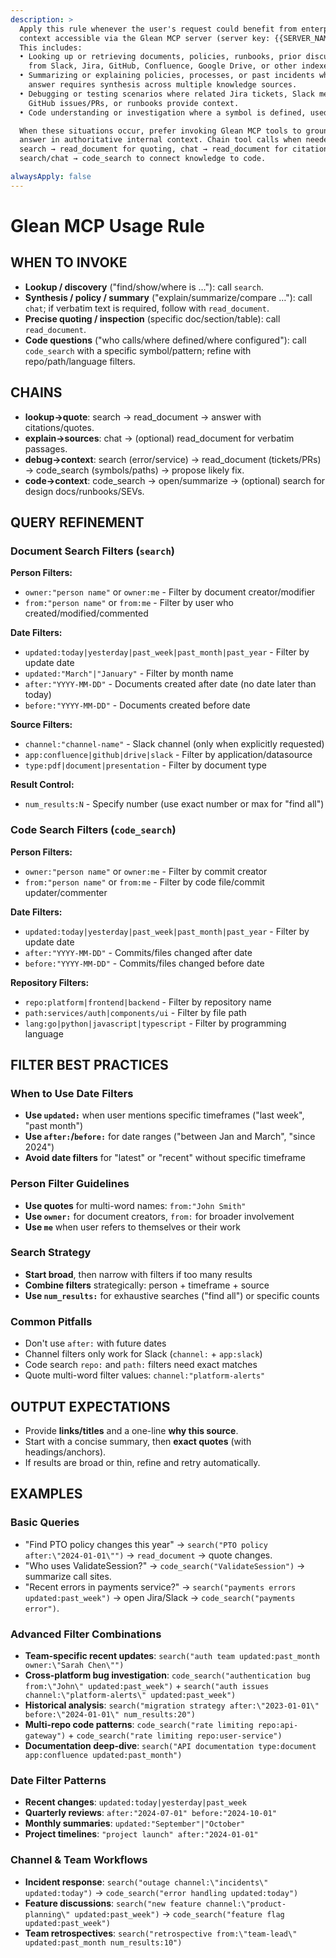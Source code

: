 ```yaml
---
description: >
  Apply this rule whenever the user's request could benefit from enterprise
  context accessible via the Glean MCP server (server key: {{SERVER_NAME}}).
  This includes:
  • Looking up or retrieving documents, policies, runbooks, prior discussions, or design docs
    from Slack, Jira, GitHub, Confluence, Google Drive, or other indexed sources.
  • Summarizing or explaining policies, processes, or past incidents where the
    answer requires synthesis across multiple knowledge sources.
  • Debugging or testing scenarios where related Jira tickets, Slack messages,
    GitHub issues/PRs, or runbooks provide context.
  • Code understanding or investigation where a symbol is defined, used, or configured.

  When these situations occur, prefer invoking Glean MCP tools to ground the
  answer in authoritative internal context. Chain tool calls when needed:
  search → read_document for quoting, chat → read_document for citations, or
  search/chat → code_search to connect knowledge to code.

alwaysApply: false
---
```


# Glean MCP Usage Rule

## WHEN TO INVOKE

- **Lookup / discovery** ("find/show/where is …"): call `search`.
- **Synthesis / policy / summary** ("explain/summarize/compare …"): call
  `chat`; if verbatim text is required, follow with
  `read_document`.
- **Precise quoting / inspection** (specific doc/section/table): call
  `read_document`.
- **Code questions** ("who calls/where defined/where configured"): call
  `code_search` with a specific symbol/pattern; refine
  with repo/path/language filters.

## CHAINS

- **lookup→quote**: search → read_document → answer with citations/quotes.
- **explain→sources**: chat → (optional) read_document for verbatim passages.
- **debug→context**: search (error/service) → read_document (tickets/PRs) →
  code_search (symbols/paths) → propose likely fix.
- **code→context**: code_search → open/summarize → (optional) search for design docs/runbooks/SEVs.

## QUERY REFINEMENT

### Document Search Filters (`search`)

**Person Filters:**

- `owner:"person name"` or `owner:me` - Filter by document creator/modifier
- `from:"person name"` or `from:me` - Filter by user who created/modified/commented

**Date Filters:**

- `updated:today|yesterday|past_week|past_month|past_year` - Filter by update date
- `updated:"March"|"January"` - Filter by month name
- `after:"YYYY-MM-DD"` - Documents created after date (no date later than today)
- `before:"YYYY-MM-DD"` - Documents created before date

**Source Filters:**

- `channel:"channel-name"` - Slack channel (only when explicitly requested)
- `app:confluence|github|drive|slack` - Filter by application/datasource
- `type:pdf|document|presentation` - Filter by document type

**Result Control:**

- `num_results:N` - Specify number (use exact number or max for "find all")

### Code Search Filters (`code_search`)

**Person Filters:**

- `owner:"person name"` or `owner:me` - Filter by commit creator
- `from:"person name"` or `from:me` - Filter by code file/commit updater/commenter

**Date Filters:**

- `updated:today|yesterday|past_week|past_month|past_year` - Filter by update date
- `after:"YYYY-MM-DD"` - Commits/files changed after date
- `before:"YYYY-MM-DD"` - Commits/files changed before date

**Repository Filters:**

- `repo:platform|frontend|backend` - Filter by repository name
- `path:services/auth|components/ui` - Filter by file path
- `lang:go|python|javascript|typescript` - Filter by programming language

## FILTER BEST PRACTICES

### When to Use Date Filters

- **Use `updated:`** when user mentions specific timeframes ("last week", "past month")
- **Use `after:`/`before:`** for date ranges ("between Jan and March", "since 2024")
- **Avoid date filters** for "latest" or "recent" without specific timeframe

### Person Filter Guidelines

- **Use quotes** for multi-word names: `from:"John Smith"`
- **Use `owner:`** for document creators, `from:` for broader involvement
- **Use `me`** when user refers to themselves or their work

### Search Strategy

- **Start broad**, then narrow with filters if too many results
- **Combine filters** strategically: person + timeframe + source
- **Use `num_results:`** for exhaustive searches ("find all") or specific counts

### Common Pitfalls

- Don't use `after:` with future dates
- Channel filters only work for Slack (`channel:` + `app:slack`)
- Code search `repo:` and `path:` filters need exact matches
- Quote multi-word filter values: `channel:"platform-alerts"`

## OUTPUT EXPECTATIONS

- Provide **links/titles** and a one-line **why this source**.
- Start with a concise summary, then **exact quotes** (with headings/anchors).
- If results are broad or thin, refine and retry automatically.

## EXAMPLES

### Basic Queries

- "Find PTO policy changes this year" → `search("PTO policy after:\"2024-01-01\"")` → `read_document` → quote changes.
- "Who uses ValidateSession?" → `code_search("ValidateSession")` → summarize call sites.
- "Recent errors in payments service?" → `search("payments errors updated:past_week")` → open Jira/Slack → `code_search("payments error")`.

### Advanced Filter Combinations

- **Team-specific recent updates**: `search("auth team updated:past_month owner:\"Sarah Chen\"")`
- **Cross-platform bug investigation**: `code_search("authentication bug from:\"John\" updated:past_week")` + `search("auth issues channel:\"platform-alerts\" updated:past_week")`
- **Historical analysis**: `search("migration strategy after:\"2023-01-01\" before:\"2024-01-01\" num_results:20")`
- **Multi-repo code patterns**: `code_search("rate limiting repo:api-gateway")` + `code_search("rate limiting repo:user-service")`
- **Documentation deep-dive**: `search("API documentation type:document app:confluence updated:past_month")`

### Date Filter Patterns

- **Recent changes**: `updated:today|yesterday|past_week`
- **Quarterly reviews**: `after:"2024-07-01" before:"2024-10-01"`
- **Monthly summaries**: `updated:"September"|"October"`
- **Project timelines**: `"project launch" after:"2024-01-01"`

### Channel & Team Workflows

- **Incident response**: `search("outage channel:\"incidents\" updated:today")` → `code_search("error handling updated:today")`
- **Feature discussions**: `search("new feature channel:\"product-planning\" updated:past_week")` → `code_search("feature flag updated:past_week")`
- **Team retrospectives**: `search("retrospective from:\"team-lead\" updated:past_month num_results:10")`
